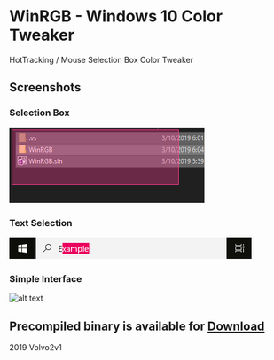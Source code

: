 # WinRGB - Windows 10 Color Tweaker
HotTracking / Mouse Selection Box Color Tweaker

## Screenshots

### Selection Box
![alt text](https://raw.githubusercontent.com/Volvo2v1/WinRGB/master/winrgb2.png)
### Text Selection
![alt text](https://raw.githubusercontent.com/Volvo2v1/WinRGB/master/winrgb1.png)
### Simple Interface
![alt text](https://i.imgur.com/hxRtDXj.png)

## Precompiled binary is available for [Download](https://github.com/Volvo2v1/WinRGB/bin/WinRGB.exe)

2019 Volvo2v1
